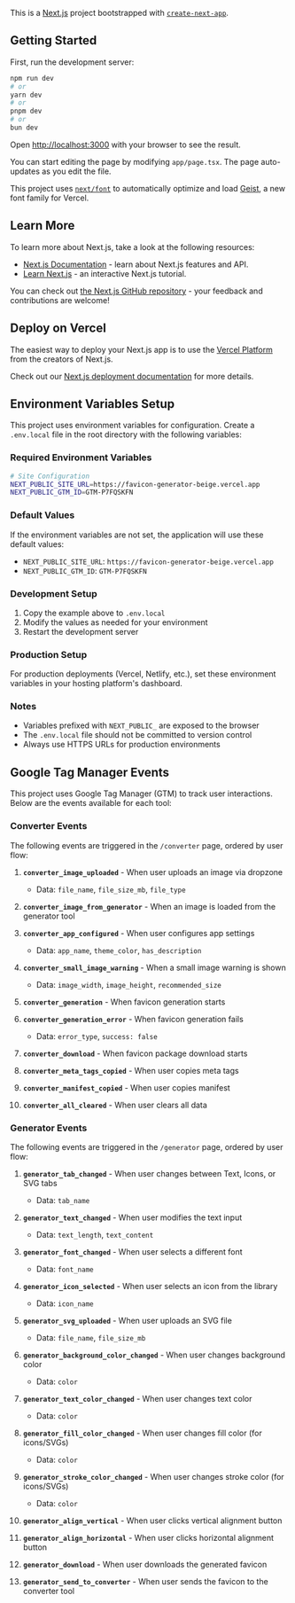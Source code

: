 This is a [Next.js](https://nextjs.org) project bootstrapped with [`create-next-app`](https://nextjs.org/docs/app/api-reference/cli/create-next-app).

## Getting Started

First, run the development server:

```bash
npm run dev
# or
yarn dev
# or
pnpm dev
# or
bun dev
```

Open [http://localhost:3000](http://localhost:3000) with your browser to see the result.

You can start editing the page by modifying `app/page.tsx`. The page auto-updates as you edit the file.

This project uses [`next/font`](https://nextjs.org/docs/app/building-your-application/optimizing/fonts) to automatically optimize and load [Geist](https://vercel.com/font), a new font family for Vercel.

## Learn More

To learn more about Next.js, take a look at the following resources:

- [Next.js Documentation](https://nextjs.org/docs) - learn about Next.js features and API.
- [Learn Next.js](https://nextjs.org/learn) - an interactive Next.js tutorial.

You can check out [the Next.js GitHub repository](https://github.com/vercel/next.js) - your feedback and contributions are welcome!

## Deploy on Vercel

The easiest way to deploy your Next.js app is to use the [Vercel Platform](https://vercel.com/new?utm_medium=default-template&filter=next.js&utm_source=create-next-app&utm_campaign=create-next-app-readme) from the creators of Next.js.

Check out our [Next.js deployment documentation](https://nextjs.org/docs/app/building-your-application/deploying) for more details.

## Environment Variables Setup

This project uses environment variables for configuration. Create a `.env.local` file in the root directory with the following variables:

### Required Environment Variables

```bash
# Site Configuration
NEXT_PUBLIC_SITE_URL=https://favicon-generator-beige.vercel.app
NEXT_PUBLIC_GTM_ID=GTM-P7FQSKFN
```

### Default Values

If the environment variables are not set, the application will use these default values:

- `NEXT_PUBLIC_SITE_URL`: `https://favicon-generator-beige.vercel.app`
- `NEXT_PUBLIC_GTM_ID`: `GTM-P7FQSKFN`

### Development Setup

1. Copy the example above to `.env.local`
2. Modify the values as needed for your environment
3. Restart the development server

### Production Setup

For production deployments (Vercel, Netlify, etc.), set these environment variables in your hosting platform's dashboard.

### Notes

- Variables prefixed with `NEXT_PUBLIC_` are exposed to the browser
- The `.env.local` file should not be committed to version control
- Always use HTTPS URLs for production environments

## Google Tag Manager Events

This project uses Google Tag Manager (GTM) to track user interactions. Below are the events available for each tool:

### Converter Events

The following events are triggered in the `/converter` page, ordered by user flow:

1. **`converter_image_uploaded`** - When user uploads an image via dropzone
   - Data: `file_name`, `file_size_mb`, `file_type`

2. **`converter_image_from_generator`** - When an image is loaded from the generator tool

3. **`converter_app_configured`** - When user configures app settings
   - Data: `app_name`, `theme_color`, `has_description`

4. **`converter_small_image_warning`** - When a small image warning is shown
   - Data: `image_width`, `image_height`, `recommended_size`

5. **`converter_generation`** - When favicon generation starts

6. **`converter_generation_error`** - When favicon generation fails
   - Data: `error_type`, `success: false`

7. **`converter_download`** - When favicon package download starts

8. **`converter_meta_tags_copied`** - When user copies meta tags

9. **`converter_manifest_copied`** - When user copies manifest

10. **`converter_all_cleared`** - When user clears all data

### Generator Events

The following events are triggered in the `/generator` page, ordered by user flow:

1. **`generator_tab_changed`** - When user changes between Text, Icons, or SVG tabs
   - Data: `tab_name`

2. **`generator_text_changed`** - When user modifies the text input
   - Data: `text_length`, `text_content`

3. **`generator_font_changed`** - When user selects a different font
   - Data: `font_name`

4. **`generator_icon_selected`** - When user selects an icon from the library
   - Data: `icon_name`

5. **`generator_svg_uploaded`** - When user uploads an SVG file
   - Data: `file_name`, `file_size_mb`

6. **`generator_background_color_changed`** - When user changes background color
   - Data: `color`

7. **`generator_text_color_changed`** - When user changes text color
   - Data: `color`

8. **`generator_fill_color_changed`** - When user changes fill color (for icons/SVGs)
   - Data: `color`

9. **`generator_stroke_color_changed`** - When user changes stroke color (for icons/SVGs)
   - Data: `color`

10. **`generator_align_vertical`** - When user clicks vertical alignment button

11. **`generator_align_horizontal`** - When user clicks horizontal alignment button

12. **`generator_download`** - When user downloads the generated favicon

13. **`generator_send_to_converter`** - When user sends the favicon to the converter tool

